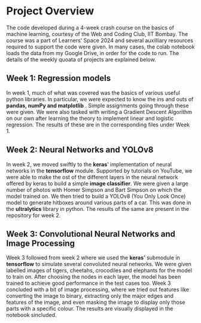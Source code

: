 # Project Overview
The code developed during a 4-week crash course on the basics of machine learning, courtesy of the Web and Coding Club, IIT Bombay. The course was a part of Learners' Space 2024 and several auxilliary resources
required to support the code were given. In many cases, the colab notebook loads the data from my Google Drive, in order for the code to run. The details of the weekly quoata of projects are explained below.
## Week 1: Regression models
In week 1, much of what was covered was the basics of various useful python libraries. In particular, we were expected to know the ins and outs of **pandas, numPy and matplotlib** . Simple assignments going through these were given. We were also tasked with writing a Gradient Descent Algorithm on our own after learning the theory to implement linear and logistic regression. The results of these are in the corresponding files under Week 1.
## Week 2: Neural Networks and YOLOv8
In week 2, we moved swiftly to the **keras**' implementation of neural networks in the **tensorflow** module. Supported by tutorials on YouTube, we were able to make the ost of the different layers in the neural network offered by keras to build a simple **image classifier**. We were given a large number of photos with Homer Simpson and Bart Simpson on which the model trained on. We then tried to build a YOLOv8 (You Only Look Once) model to generate hitboxes around various parts of a car. This was done in the **ultralytics** library in python. The results of the same are present in the repository for week 2.
## Week 3: Convolutional Neural Networks and Image Processing
Week 3 followed from week 2 where we used the **keras**' submodule in **tensorflow** to simulate several convoluted neural networks. We were given labelled images of tigers, cheetahs, crocodiles and elephants for the model to train on. After choosing the nodes in each layer, the model has been trained to achieve good performance in the test cases too. Week 3 concluded with a bit of image processing, where we tried out features like converting the image to binary, extracting only the major edges and features of the image, and even masking the image to display only those parts with a specific colour. The results are visually displayed in the notebook sincluded.
